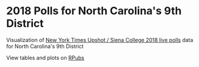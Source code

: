 # 2018 Polls for North Carolina's 9th District
Visualization of [New York Times Upshot / Siena College 2018 live polls](https://github.com/TheUpshot/2018-live-poll-results) data for North Carolina's 9th District

View tables and plots on [RPubs](http://rpubs.com/shivi-a/nc_9th_district_2018)

